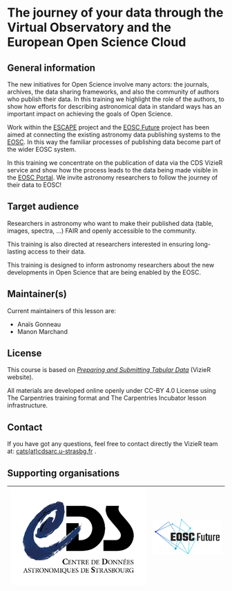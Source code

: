 # The journey of your data through the Virtual Observatory and the European Open Science Cloud


## General information

The new initiatives for Open Science involve many actors: the journals, archives, the data sharing frameworks, and also the community of authors who publish their data. In this training we highlight the role of the authors, to show how efforts for describing astronomical data in standard ways has an important impact on achieving the goals of Open Science.

Work within the [ESCAPE](https://projectescape.eu/) project and the [EOSC Future](https://eoscfuture.eu/) project has been aimed at connecting the existing astronomy data publishing systems to the [EOSC](https://eosc-portal.eu/about). In this way the familiar processes of publishing data become part of the wider EOSC system. 

In this training we concentrate on the publication of data via the CDS VizieR service and show how the process leads to the data being made visible in the [EOSC Portal](https://eosc-portal.eu/). We invite astronomy researchers to follow the journey of their data to EOSC!


## Target audience

Researchers in astronomy who want to make their published data (table, images, spectra, …) FAIR and openly accessible to the community.

This training is also directed at researchers interested in ensuring long-lasting access to their data.

This training is designed to inform astronomy researchers about the new developments in Open Science that are being enabled by the EOSC.



## Maintainer(s)

Current maintainers of this lesson are:

- Anaïs Gonneau
- Manon Marchand



## License

This course is based on [*Preparing and Submitting Tabular Data*](https://vizier.cds.unistra.fr/vizier/submit.htx) (VizieR website).

All materials are developed online openly under CC-BY 4.0 License using The Carpentries training format and The Carpentries Incubator lesson infrastructure.


## Contact

If you have got any questions, feel free to contact directly the VizieR team at: [cats(at)cdsarc.u-strasbg.fr](mailto:cats@cdsarc.u-strasbg.fr) .


## Supporting organisations

|![Logo Centre de Données astronomiques de Strasbourg - CDS](https://raw.githubusercontent.com/cds-astro/a-FAIR-journey-for-astronomical-data/main/episodes/images/tmp_logos/cds-logo.png) | ![Logo European Open Science Cloud Future- EOSC Future](https://raw.githubusercontent.com/cds-astro/a-FAIR-journey-for-astronomical-data/main/episodes/images/tmp_logos/eosc_future_logo.png) |
| --- | --- |





